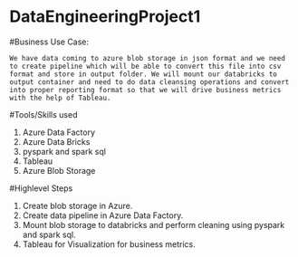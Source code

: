 # DataEngineeringProject1

#Business Use Case: 

	We have data coming to azure blob storage in json format and we need to create pipeline which will be able to convert this file into csv format and store in output folder. We will mount our databricks to output container and need to do data cleansing operations and convert into proper reporting format so that we will drive business metrics with the help of Tableau.
  
#Tools/Skills used
1. Azure Data Factory
2. Azure Data Bricks
3. pyspark and spark sql
4. Tableau
5. Azure Blob Storage

#Highlevel Steps 
1. Create blob storage in Azure.
2. Create data pipeline in Azure Data Factory.
3. Mount blob storage to databricks and perform cleaning using pyspark and spark sql.
4. Tableau for Visualization for business metrics.
